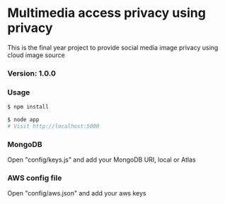 # Multimedia access privacy using privacy

This is the final year project to provide social media image privacy using cloud image source

### Version: 1.0.0

### Usage

```sh
$ npm install
```
```sh
$ node app
# Visit http://localhost:5000
```

### MongoDB

Open "config/keys.js" and add your MongoDB URI, local or Atlas

### AWS config file

Open "config/aws.json" and add your aws keys
